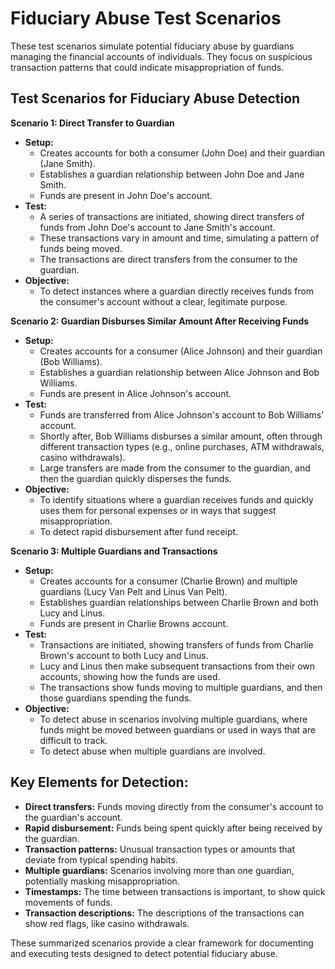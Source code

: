 # Fiduciary Abuse Test Scenarios

These test scenarios simulate potential fiduciary abuse by guardians managing the financial accounts of individuals.
They focus on suspicious transaction patterns that could indicate misappropriation of funds.

## Test Scenarios for Fiduciary Abuse Detection

**Scenario 1: Direct Transfer to Guardian**

* **Setup:**
    * Creates accounts for both a consumer (John Doe) and their guardian (Jane Smith).
    * Establishes a guardian relationship between John Doe and Jane Smith.
    * Funds are present in John Doe's account.
* **Test:**
    * A series of transactions are initiated, showing direct transfers of funds from John Doe's account to Jane Smith's
      account.
    * These transactions vary in amount and time, simulating a pattern of funds being moved.
    * The transactions are direct transfers from the consumer to the guardian.
* **Objective:**
    * To detect instances where a guardian directly receives funds from the consumer's account without a clear,
      legitimate purpose.

**Scenario 2: Guardian Disburses Similar Amount After Receiving Funds**

* **Setup:**
    * Creates accounts for a consumer (Alice Johnson) and their guardian (Bob Williams).
    * Establishes a guardian relationship between Alice Johnson and Bob Williams.
    * Funds are present in Alice Johnson's account.
* **Test:**
    * Funds are transferred from Alice Johnson's account to Bob Williams' account.
    * Shortly after, Bob Williams disburses a similar amount, often through different transaction types (e.g., online
      purchases, ATM withdrawals, casino withdrawals).
    * Large transfers are made from the consumer to the guardian, and then the guardian quickly disperses the funds.
* **Objective:**
    * To identify situations where a guardian receives funds and quickly uses them for personal expenses or in ways that
      suggest misappropriation.
    * To detect rapid disbursement after fund receipt.

**Scenario 3: Multiple Guardians and Transactions**

* **Setup:**
    * Creates accounts for a consumer (Charlie Brown) and multiple guardians (Lucy Van Pelt and Linus Van Pelt).
    * Establishes guardian relationships between Charlie Brown and both Lucy and Linus.
    * Funds are present in Charlie Browns account.
* **Test:**
    * Transactions are initiated, showing transfers of funds from Charlie Brown's account to both Lucy and Linus.
    * Lucy and Linus then make subsequent transactions from their own accounts, showing how the funds are used.
    * The transactions show funds moving to multiple guardians, and then those guardians spending the funds.
* **Objective:**
    * To detect abuse in scenarios involving multiple guardians, where funds might be moved between guardians or used in
      ways that are difficult to track.
    * To detect abuse when multiple guardians are involved.

## Key Elements for Detection:

* **Direct transfers:** Funds moving directly from the consumer's account to the guardian's account.
* **Rapid disbursement:** Funds being spent quickly after being received by the guardian.
* **Transaction patterns:** Unusual transaction types or amounts that deviate from typical spending habits.
* **Multiple guardians:** Scenarios involving more than one guardian, potentially masking misappropriation.
* **Timestamps:** The time between transactions is important, to show quick movements of funds.
* **Transaction descriptions:** The descriptions of the transactions can show red flags, like casino withdrawals.

These summarized scenarios provide a clear framework for documenting and executing tests designed to detect potential
fiduciary abuse.
